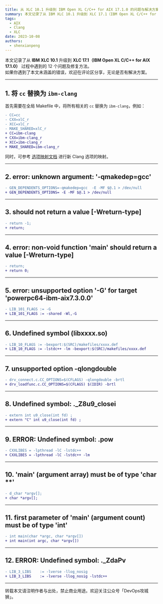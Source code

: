 ```yaml
---
title: 从 XLC 10.1 升级到 IBM Open XL C/C++ for AIX 17.1.0 的问题与解决方案
summary: 本文记录了从 IBM XLC 10.1 升级到 XLC 17.1（IBM Open XL C/C++ for AIX 17.1.0）过程中遇到的问题及解决方法，共涵盖 12 个错误的修复方案。
tags:
  - AIX
  - Clang
  - XLC
date: 2023-10-08
authors:
  - shenxianpeng
---
```


本文记录了从 **IBM XLC 10.1** 升级到 **XLC 17.1（IBM Open XL C/C++ for AIX 17.1.0）** 过程中遇到的 12 个问题及修复方法。  
如果你遇到了本文未涵盖的错误，欢迎在评论区分享，无论是否有解决方案。

---

## 1. 将 `cc` 替换为 `ibm-clang`

首先需要在全局 Makefile 中，将所有相关的 `cc` 替换为 `ibm-clang`，例如：

```diff
- CC=cc
- CXX=xlC_r
- XCC=xlC_r
- MAKE_SHARED=xlC_r
+ CC=ibm-clang
+ CXX=ibm-clang_r
+ XCC=ibm-clang_r
+ MAKE_SHARED=ibm-clang_r
````

同时，可参考 [选项映射文档](https://www.ibm.com/docs/en/openxl-c-and-cpp-aix/17.1.0?topic=options-mapping) 进行新 Clang 选项的映射。

---

## 2. error: unknown argument: '-qmakedep=gcc'

```diff
- GEN_DEPENDENTS_OPTIONS=-qmakedep=gcc  -E -MF $@.1 > /dev/null
+ GEN_DEPENDENTS_OPTIONS= -E -MF $@.1 > /dev/null
```

---

## 3. should not return a value \[-Wreturn-type]

```diff
- return -1;
+ return;
```

---

## 4. error: non-void function 'main' should return a value \[-Wreturn-type]

```diff
- return;
+ return 0;
```

---

## 5. error: unsupported option '-G' for target 'powerpc64-ibm-aix7.3.0.0'

```diff
- LIB_101_FLAGS := -G
+ LIB_101_FLAGS := -shared -Wl,-G
```

---

## 6. Undefined symbol (libxxxx.so)

```diff
- LIB_10_FLAGS := -bexport:$(SRC)/makefiles/xxxx.def
+ LIB_10_FLAGS := -lstdc++ -lm -bexport:$(SRC)/makefiles/xxxx.def
```

---

## 7. unsupported option -qlongdouble

```diff
- drv_connect.c.CC_OPTIONS=$(CFLAGS) -qlongdouble -brtl
+ drv_loadfunc.c.CC_OPTIONS=$(CFLAGS) $(IDIR) -brtl
```

---

## 8. Undefined symbol: .\_Z8u9\_closei

```diff
- extern int u9_close(int fd) ;
+ extern "C" int u9_close(int fd) ;
```

---

## 9. ERROR: Undefined symbol: .pow

```diff
- CXXLIBES = -lpthread -lC -lstdc++
+ CXXLIBES = -lpthread -lC -lstdc++ -lm
```

---

## 10. 'main' (argument array) must be of type 'char \*\*'

```diff
- d_char *argv[];
+ char *argv[];
```

---

## 11. first parameter of 'main' (argument count) must be of type 'int'

```diff
- int main(char *argc, char *argv[])
+ int main(int argc, char *argv[])
```

---

## 12. ERROR: Undefined symbol: .\_ZdaPv

```diff
- LIB_3_LIBS	:= -lverse -llog_nosig
+ LIB_3_LIBS	:= -lverse -llog_nosig -lstdc++
```

---

转载本文请注明作者与出处，禁止商业用途。欢迎关注公众号「DevOps攻城狮」。
